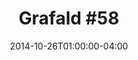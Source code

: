 ---
title: "Grafald #58"
type: "image"
date: 2014-10-26T01:00:00-04:00
draft: false
categories: ["Projects"]
image_path: "../img/2014/58.png"
alt_text: ""
is_subpage: true
---